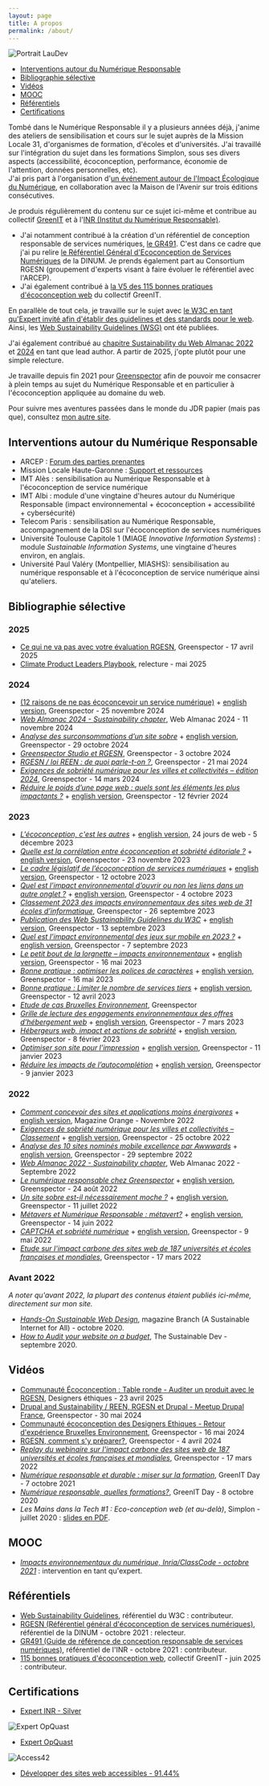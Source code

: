 ```yaml
---
layout: page
title: A propos
permalink: /about/
---
```


![Portrait LauDev](/assets/laudev-min.png)  

* [Interventions autour du Numérique Responsable](#interventions-autour-du-numérique-responsable)
* [Bibliographie sélective](#bibliographie-sélective)
* [Vidéos](#vidéos)
* [MOOC](#mooc)
* [Référentiels](#référentiels)
* [Certifications](#certifications)

Tombé dans le Numérique Responsable il y a plusieurs années déjà, j'anime des ateliers de sensibilisation et cours sur le sujet auprès de la Mission Locale 31, d'organismes de formation, d'écoles et d'universités. J'ai travaillé sur l'intégration du sujet dans les formations Simplon, sous ses divers aspects (accessibilité, écoconception, performance, économie de l'attention, données personnelles, etc).   
J'ai pris part à l'organisation d'[un événement autour de l'Impact Écologique du Numérique](https://maisondelavenir.eu/developper-le-pouvoir-dagir/retour-sur-la-2eme-edition-de-limpact-ecologique-du-numerique/), en collaboration avec la Maison de l'Avenir sur trois éditions consécutives.   
   
Je produis régulièrement du contenu sur ce sujet ici-même et contribue au collectif [GreenIT](https://collectif.greenit.fr/) et à l'[INR (Institut du Numérique Responsable)](https://institutnr.org/).  
* J'ai notamment contribué à la création d'un référentiel de conception responsable de services numériques, [le GR491](https://gr491.isit-europe.org/). C'est dans ce cadre que j'ai pu relire [le Référentiel Général d'Ecoconception de Services Numériques](https://ecoresponsable.numerique.gouv.fr/publications/referentiel-general-ecoconception/) de la DINUM. Je prends également part au Consortium RGESN (groupement d'experts visant à faire évoluer le référentiel avec l'ARCEP).  
* J'ai également contribué à [la V5 des 115 bonnes pratiques d'écoconception web](https://rweb.greenit.fr/fr) du collectif GreenIT.  

En parallèle de tout cela, je travaille sur le sujet avec [le W3C en tant qu'Expert invité afin d'établir des guidelines et des standards pour le web](https://www.w3.org/groups/ig/sustainableweb/). Ainsi, les [Web Sustainability Guidelines (WSG)](https://www.w3.org/community/sustyweb/2023/09/07/web-sustainability-guidelines/) ont été publiées.  

J'ai également contribué au [chapitre Sustainability du Web Almanac 2022](https://almanac.httparchive.org/en/2022/sustainability) et [2024](https://almanac.httparchive.org/en/2024/sustainability) en tant que lead author. A partir de 2025, j'opte plutôt pour une simple relecture. 
  
Je travaille depuis fin 2021 pour [Greenspector](https://greenspector.com/fr/accueil/) afin de pouvoir me consacrer à plein temps au sujet du Numérique Responsable et en particulier à l'écoconception appliquée au domaine du web.  
  
Pour suivre mes aventures passées dans le monde du JDR papier (mais pas que), consultez [mon autre site](https://sites.google.com/site/labodebob/).

## Interventions autour du Numérique Responsable
* ARCEP : [Forum des parties prenantes](https://www.arcep.fr/actualites/actualites-et-communiques/detail/n/forum-parties-prenantes-rgesn-210525.html)  
* Mission Locale Haute-Garonne : [Support et ressources](https://ldevernay.github.io/green/2025/03/26/ressources_numresp.html)
* IMT Alès : sensibilisation au Numérique Responsable et à l'écoconception de service numérique
* IMT Albi : module d'une vingtaine d'heures autour du Numérique Responsable (impact environnemental + écoconception + accessibilité + cybersécurité)
* Telecom Paris : sensibilisation au Numérique Responsable, accompagnement de la DSI sur l'écoconception de services numériques
* Université Toulouse Capitole 1 (MIAGE *Innovative Information Systems*) : module *Sustainable Information Systems*, une vingtaine d'heures environ, en anglais.
* Université Paul Valéry (Montpellier, MIASHS): sensibilisation au numérique responsable et à l'écoconception de service numérique ainsi qu'ateliers.

## Bibliographie sélective
### 2025
* [Ce qui ne va pas avec votre évaluation RGESN](https://greenspector.com/fr/feedback-rgesn/), Greenspector - 17 avril 2025
* [Climate Product Leaders Playbook](https://climateproductleaders.org/playbook/), relecture - mai 2025

### 2024
* [(12 raisons de ne pas écoconcevoir un service numérique)](https://greenspector.com/fr/12-raisons-de-ne-pas-ecoconcevoir-un-service-numerique/) + [english version](https://greenspector.com/en/12-reasons-not-to-eco-design-a-digital-service/), Greenspector - 25 novembre 2024
* [*Web Almanac 2024 - Sustainability chapter*](https://almanac.httparchive.org/en/2024/sustainability), Web Almanac 2024 - 11 novembre 2024
* [*Analyse des surconsommations d’un site sobre*](https://greenspector.com/fr/analyse-des-surconsommations-dun-site-sobre/) + [english version](https://greenspector.com/en/analysis-of-overconsumptions-on-a-light-website-2/), Greenspector - 29 octobre 2024
* [*Greenspector Studio et RGESN*](https://greenspector.com/fr/greenspector-studio-et-rgesn/), Greenspector - 3 octobre 2024
* [*RGESN / loi REEN : de quoi parle-t-on ?*](https://greenspector.com/fr/rgesn-loi-reen-de-quoi-parle-t-on/), Greenspector - 21 mai 2024
* [*Exigences de sobriété numérique pour les villes et collectivités – édition 2024*](https://greenspector.com/fr/exigences-de-sobriete-numerique-pour-les-villes-et-collectivites-edition-2024/), Greenspector - 14 mars 2024
* [*Réduire le poids d’une page web : quels sont les éléments les plus impactants ?*](https://greenspector.com/fr/reduire-poids-page-web-quels-elements-plus-impactants/) + [english version](https://greenspector.com/en/reduce-the-weight-of-a-web-page-which-elements-have-the-greatest-impact/), Greenspector - 12 février 2024
  
### 2023
* [*L'écoconception, c'est les autres*](https://www.24joursdeweb.fr/2023/lecoconception-cest-les-autres/) + [english version](https://ldevernay.github.io/green/2023/12/11/ecodesign_for_others.html), 24 jours de web - 5 décembre 2023
* [*Quelle est la corrélation entre écoconception et sobriété éditoriale ?*](https://greenspector.com/fr/quelle-est-la-correlation-entre-ecoconception-et-sobriete-editoriale/) + [english version](https://greenspector.com/en/what-is-the-correlation-between-eco-design-and-editorial-sobriety/), Greenspector - 23 novembre 2023
* [*Le cadre législatif de l’écoconception de services numériques*](https://greenspector.com/fr/le-cadre-legislatif-de-lecoconception-de-services-numeriques/) + [english version](https://greenspector.com/en/the-legislative-framework-for-the-eco-design-of-digital-services/), Greenspector - 12 octobre 2023
* [*Quel est l’impact environnemental d’ouvrir ou non les liens dans un autre onglet ?*](https://greenspector.com/fr/quel-est-limpact-environnemental-douvrir-ou-non-les-liens-dans-un-autre-onglet/) + [english version](https://greenspector.com/en/what-is-the-environmental-impact-of-opening-or-not-opening-links-in-another-tab/), Greenspector - 4 octobre 2023
* [*Classement 2023 des impacts environnementaux des sites web de 31 écoles d’informatique*](https://greenspector.com/fr/classement-2023-des-impacts-environnementaux-des-sites-web-de-31-ecoles-dinformatique/), Greenspector - 26 septembre 2023
* [*Publication des Web Sustainability Guidelines du W3C*](https://greenspector.com/fr/publication-des-web-sustainability-guidelines-du-w3c/) + [english version](https://greenspector.com/en/publication-of-the-w3c-web-sustainability-guidelines/), Greenspector - 13 septembre 2023
* [*Quel est l’impact environnemental des jeux sur mobile en 2023 ?*](https://greenspector.com/fr/palmares-2023-des-jeux-sur-mobile/) + [english version](https://greenspector.com/en/what-is-the-environmental-impact-of-mobile-games-in-2023/), Greenspector - 7 septembre 2023
* [*Le petit bout de la lorgnette – impacts environnementaux*](https://greenspector.com/fr/le-petit-bout-de-la-lorgnette/) + [english version](https://greenspector.com/en/a-closer-look/), Greenspector - 16 mai 2023
* [*Bonne pratique : optimiser les polices de caractères*](https://greenspector.com/fr/bonne-pratique-optimiser-les-polices-de-caracteres/) + [english version](https://greenspector.com/en/best-practice-optimizing-fonts/), Greenspector - 16 mai 2023
* [*Bonne pratique : Limiter le nombre de services tiers*](https://greenspector.com/fr/bonne-pratique-limiter-le-nombre-de-services-tiers/) + [english version](https://greenspector.com/en/best-practice-limit-the-number-of-third-party-services/), Greenspector - 12 avril 2023
* [*Etude de cas Bruxelles Environnement*](https://greenspector.com/fr/ressources/etude-de-cas/bruxelles-environnement-ecobuild/), Greenspector
* [*Grille de lecture des engagements environnementaux des offres d’hébergement web*](https://greenspector.com/fr/grille-lecture-engagements-environnementaux-offres-hebergement-web/) + [english version](https://greenspector.com/en/comparison-of-web-hosting-offers-selected-for-their-environmental-commitments/), Greenspector - 7 mars 2023
* [*Hébergeurs web, impact et actions de sobriété*](https://greenspector.com/fr/hebergeurs-impact-et-actions-de-sobriete/) + [english version](https://greenspector.com/en/web-hosts-impact-and-sobriety-actions/), Greenspector - 8 février 2023
* [*Optimiser son site pour l’impression*](https://greenspector.com/fr/optimiser-son-site-pour-limpression/) + [english version](https://greenspector.com/en/optimising-your-website-for-print/), Greenspector - 11 janvier 2023
* [*Réduire les impacts de l’autocomplétion*](https://greenspector.com/fr/reduire-les-impacts-de-lautocompletion/) + [english version](https://greenspector.com/en/reducing-the-impact-of-autocompletion/), Greenspector - 9 janvier 2023

### 2022
* [*Comment concevoir des sites et applications moins énergivores*](https://www.orange.com/fr/magazines/crise-de-confiance-defi-ecologique-et-si-linnovation-etait-une-solution/comment-concevoir) + [english version](https://www.orange.com/en/magazines/digital-innovation-do-you-trust-it-have-positive-impact/how-design-more-eco-efficient), Magazine Orange - Novembre 2022
* [*Exigences de sobriété numérique pour les villes et collectivités – Classement*](https://greenspector.com/fr/exigences-de-sobriete-numerique-pour-les-villes-et-collectivites-classement/) + [english version](https://greenspector.com/en/digital-sobriety-requirements-for-cities-and-communities-ranking/), Greenspector - 25 octobre 2022
* [*Analyse des 10 sites nominés mobile excellence par Awwwards*](https://greenspector.com/fr/analyse-des-10-sites-nomines-mobile-excellence-par-awwwards/) + [english version](https://greenspector.com/en/analysis_sites_nominated_mobile_excellence_awwwards/), Greenspector - 29 septembre 2022
* [*Web Almanac 2022 - Sustainability chapter*](https://almanac.httparchive.org/en/2022/sustainability), Web Almanac 2022 - Septembre 2022
* [*Le numérique responsable chez Greenspector*](https://greenspector.com/fr/le-numerique-responsable-chez-greenspector/) + [english version](https://greenspector.com/en/digital-sobriety-at-greenspector/), Greenspector - 24 août 2022
* [*Un site sobre est-il nécessairement moche ?*](https://greenspector.com/fr/un-site-sobre-est-il-necessairement-moche/) + [english version](https://greenspector.com/en/does-a-sober-site-have-to-be-ugly/), Greenspector - 11 juillet 2022
* [*Métavers et Numérique Responsable : métavert?*](https://greenspector.com/fr/metavert/) + [english version](https://greenspector.com/en/metaverse-and-digital-sobriety/), Greenspector - 14 juin 2022
* [*CAPTCHA et sobriété numérique*](https://greenspector.com/fr/captcha-et-sobriete-numerique/) + [english version](https://greenspector.com/en/captcha-and-digital-sobriety/), Greenspector - 9 mai 2022
* [*Etude sur l'impact carbone des sites web de 187 universités et écoles françaises et mondiales*](https://greenspector.com/fr/classement-2022-de-limpact-carbone-des-sites-web-des-ecoles-et-universites/), Greenspector - 17 mars 2022

### Avant 2022
*A noter qu'avant 2022, la plupart des contenus étaient publiés ici-même, directement sur mon site.*
* [*Hands-On Sustainable Web Design*](https://branch.climateaction.tech/2020/10/10/hands-on-sustainable-web-design/), magazine Branch (A Sustainable Internet for All) - octobre 2020.
* [*How to Audit your website on a budget*](https://the-sustainable.dev/how-to-audit-your-website-on-a-budget/), The Sustainable Dev - septembre 2020.

## Vidéos
* [Communauté Écoconception : Table ronde - Auditer un produit avec le RGESN](https://peertube.designersethiques.org/w/wJphtFZ45yPc4CKitSUyTr), Designers éthiques - 23 avril 2025
* [Drupal and Sustainability / REEN, RGESN et Drupal - Meetup Drupal France](https://www.youtube.com/watch?v=q13KYKNWK94), Greenspector - 30 mai 2024
* [Communauté écoconception des Designers Ethiques - Retour d'expérience Bruxelles Environnement](https://peertube.designersethiques.org/w/sHVF9NeEfjTz3NyTRaVejm), Greenspector - 16 mai 2024
* [RGESN, comment s'y préparer?](https://www.youtube.com/watch?v=aIItAV07X3k&t=8s), Greenspector - 4 avril 2024
* [*Replay du webinaire sur l'impact carbone des sites web de 187 universités et écoles françaises et mondiales*](https://www.youtube.com/watch?v=-KT8gPsybH8), Greenspector - 17 mars 2022
* [*Numérique responsable et durable : miser sur la formation*](https://www.youtube.com/watch?v=ZjeQg7YIy7Y&list=PL8tNJxaWQ-hKfklI1Jz6IV0_QDkSrdWYi&index=6), GreenIT Day - 7 octobre 2021  
* [*Numérique responsable, quelles formations?*](https://www.youtube.com/watch?v=jogXSmC0h5E&list=PL8tNJxaWQ-hLASiuBMfgou97DnFYXvsdA&index=7), GreenIT Day - 8 octobre 2020
* *Les Mains dans la Tech #1 : Eco-conception web (et au-delà)*, Simplon - juillet 2020 : [slides en PDF](https://ldevernay.github.io/assets/Les%20mains%20dans%20la%20tech%201%20-%20%C3%A9coconception.pdf).

## MOOC
* [*Impacts environnementaux du numérique, Inria/ClassCode - octobre 2021*](https://www.fun-mooc.fr/fr/cours/impacts-environnementaux-du-numerique/) : intervention en tant qu'expert. 

## Référentiels
* [Web Sustainability Guidelines](https://w3c.github.io/sustainableweb-wsg/), référentiel du W3C : contributeur.
* [RGESN (Référentiel général d'écoconception de services numériques)](https://ecoresponsable.numerique.gouv.fr/publications/referentiel-general-ecoconception/), référentiel de la DINUM - octobre 2021 : relecteur.
* [GR491 (Guide de référence de conception responsable de services numériques)](https://gr491.isit-europe.org/), référentiel de l'INR - octobre 2021 : contributeur.
* [115 bonnes pratiques d'écoconception web](https://rweb.greenit.fr/fr), collectif GreenIT - juin 2025 : contributeur.
  
## Certifications
* [Expert INR - Silver](https://experts.isit-europe.org/fr/les-expertes-et-experts-nr/laurent-devernay/)  
  
![Expert OpQuast](/assets/opquast.png)  

* [Expert OpQuast](https://directory.opquast.com/fr/certificat/F48V5U/)

![Access42](/assets/logo_access42.jpg)
* [Développer des sites web accessibles - 91.44%](https://access42.net/?lang=fr)
